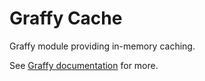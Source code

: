 # Graffy Cache

Graffy module providing in-memory caching.

See [Graffy documentation](https://aravindet.github.io/graffy/) for more.
